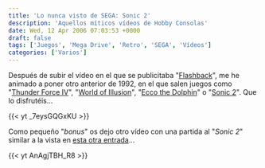 ```yaml
---
title: 'Lo nunca visto de SEGA: Sonic 2'
description: 'Aquellos míticos vídeos de Hobby Consolas'
date: Wed, 12 Apr 2006 07:03:53 +0000
draft: false
tags: ['Juegos', 'Mega Drive', 'Retro', 'SEGA', 'Vídeos']
categories: ['Varios']
---
```


Después de subir el vídeo en el que se publicitaba "[Flashback](/flashback/)", me he animado a poner otro anterior de 1992, en el que salen juegos como "[Thunder Force IV](https://en.wikipedia.org/wiki/Thunder_Force_IV)", "[World of Illusion](http://en.wikipedia.org/wiki/World_of_Illusion_Starring_Mickey_Mouse_and_Donald_Duck)", "[Ecco the Dolphin](http://en.wikipedia.org/wiki/Ecco_the_Dolphin)" o "[Sonic 2](http://en.wikipedia.org/wiki/Sonic_the_Hedgehog_2)". Que lo disfrutéis...

{{< yt _7eysGQGxKU >}}

Como pequeño "_bonus_" os dejo otro vídeo con una partida al "_Sonic 2_" similar a la vista en [esta otra entrada](/sonic-a-la-maxima-velocidad/)...

{{< yt AnAgjTBH_R8 >}}
